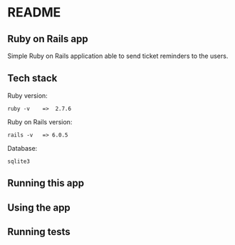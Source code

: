 # README

## Ruby on Rails app

Simple Ruby on Rails application able to send ticket reminders to the users.

## Tech stack

Ruby version:

```
ruby -v    =>  2.7.6
```

Ruby on Rails version:

```
rails -v   => 6.0.5
```

Database:

```
sqlite3
```

## Running this app

## Using the app

## Running tests
